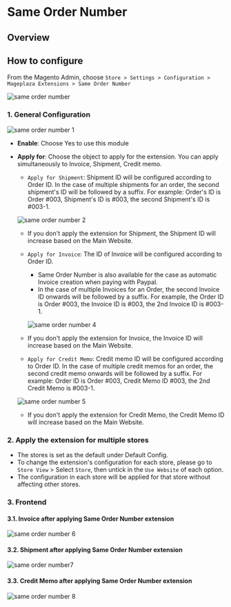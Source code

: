 # Same Order Number
## Overview

## How to configure

From the Magento Admin, choose `Store > Settings > Configuration > Mageplaza Extensions > Same Order Number`

![same order number](https://i.imgur.com/RJtzbSY.png)

### 1. General Configuration

![same order number 1](https://i.imgur.com/ibkyChH.png)

- **Enable**: Choose Yes to use this module
- **Apply for**: Choose the object to apply for the extension. You can apply simultaneously to Invoice, Shipment, Credit memo.
  - `Apply for Shipment`: Shipment ID will be configured according to Order ID. In the case of multiple shipments for an order, the second shipment's ID will be followed by a suffix. For example: Order's ID is Order #003, Shipment's ID is #003, the second Shipment's ID is #003-1.
  
  ![same order number 2](https://i.imgur.com/A0Iz71l.png)
  
  
  - If you don't apply the extension for Shipment, the Shipment ID will increase based on the Main Website.
  - `Apply for Invoice`: The ID of Invoice will be configured according to Order ID.
    - Same Order Number is also available for the case as automatic Invoice creation when paying with Paypal.
    - In the case of multiple Invoices for an Order, the second Invoice ID onwards will be followed by a suffix. For example, the Order ID is Order #003, the Invoice ID is #003, the 2nd Invoice ID is #003-1.
    
    ![same order number 4](https://i.imgur.com/venMMt6.png)
    
    
  - If you don't apply the extension for Invoice, the Invoice ID will increase based on the Main Website.
  - `Apply for Credit Memo`: Credit memo ID will be configured according to Order ID. In the case of multiple credit memos for an order, the second credit memo onwards will be followed by a suffix. For example: Order ID is Order #003, Credit Memo ID #003, the 2nd Credit Memo is #003-1.
  
  ![same order number 5](https://i.imgur.com/r1xsiOT.png)

  - If you don't apply the extension for Credit Memo, the Credit Memo ID will increase based on the Main Website.
  
### 2. Apply the extension for multiple stores

- The stores is set as the default under Default Config.
- To change the extension's configuration for each store, please go to `Store View` > Select `Store`, then untick in the `Use Website` of each option.
- The configuration in each store will be applied for that store without affecting other stores.

### 3. Frontend
#### 3.1. Invoice after applying Same Order Number extension

![same order number 6](https://i.imgur.com/K2UiXH7.png)
  
#### 3.2. Shipment after applying Same Order Number extension

![same order number7](https://i.imgur.com/LkZlFLm.png)

#### 3.3. Credit Memo after applying Same Order Number extension

![same order number 8](https://i.imgur.com/MenMo0l.png)






